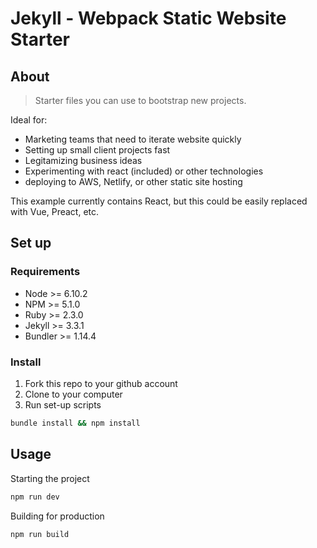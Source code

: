 # Jekyll - Webpack Static Website Starter

## About

> Starter files you can use to bootstrap new projects.

Ideal for:
- Marketing teams that need to iterate website quickly
- Setting up small client projects fast
- Legitamizing business ideas
- Experimenting with react (included) or other technologies
- deploying to AWS, Netlify, or other static site hosting

This example currently contains React, but this could be easily replaced with Vue, Preact, etc.

## Set up

### Requirements
- Node    >= 6.10.2
- NPM     >= 5.1.0
- Ruby    >= 2.3.0
- Jekyll  >= 3.3.1
- Bundler >= 1.14.4

### Install

1. Fork this repo to your github account
2. Clone to your computer
3. Run set-up scripts

```bash
bundle install && npm install
```

## Usage

Starting the project
```bash
npm run dev
```

Building for production
```bash
npm run build
```
